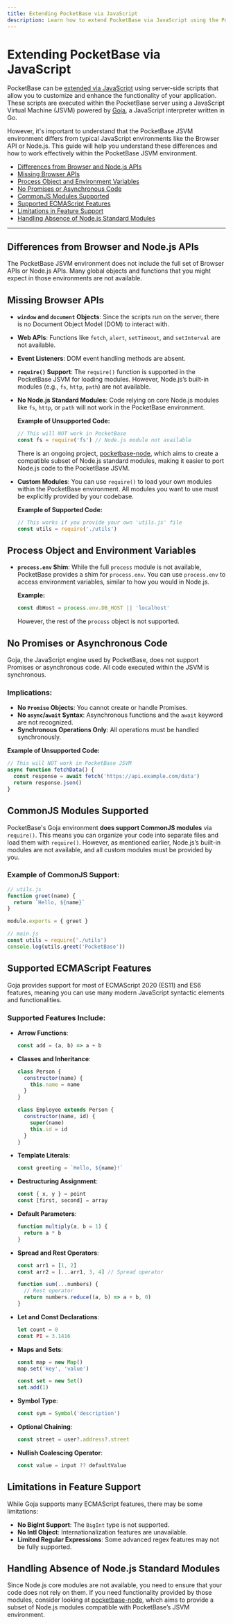 ```yaml
---
title: Extending PocketBase via JavaScript
description: Learn how to extend PocketBase via JavaScript using the PocketBase JSVM environment, including its differences from typical JavaScript environments
---
```

# Extending PocketBase via JavaScript

PocketBase can be [extended via JavaScript](https://pocketbase.io/docs/js-overview/) using server-side scripts that allow you to customize and enhance the functionality of your application. These scripts are executed within the PocketBase server using a JavaScript Virtual Machine (JSVM) powered by [Goja](https://github.com/dop251/goja), a JavaScript interpreter written in Go.

However, it's important to understand that the PocketBase JSVM environment differs from typical JavaScript environments like the Browser API or Node.js. This guide will help you understand these differences and how to work effectively within the PocketBase JSVM environment.

<!-- @import "[TOC]" {cmd="toc" depthFrom=2 depthTo=2 orderedList=false} -->

<!-- code_chunk_output -->

- [Differences from Browser and Node.js APIs](#differences-from-browser-and-nodejs-apis)
- [Missing Browser APIs](#missing-browser-apis)
- [Process Object and Environment Variables](#process-object-and-environment-variables)
- [No Promises or Asynchronous Code](#no-promises-or-asynchronous-code)
- [CommonJS Modules Supported](#commonjs-modules-supported)
- [Supported ECMAScript Features](#supported-ecmascript-features)
- [Limitations in Feature Support](#limitations-in-feature-support)
- [Handling Absence of Node.js Standard Modules](#handling-absence-of-nodejs-standard-modules)

<!-- /code_chunk_output -->

---

## Differences from Browser and Node.js APIs

The PocketBase JSVM environment does not include the full set of Browser APIs or Node.js APIs. Many global objects and functions that you might expect in those environments are not available.

## Missing Browser APIs

- **`window` and `document` Objects**: Since the scripts run on the server, there is no Document Object Model (DOM) to interact with.
- **Web APIs**: Functions like `fetch`, `alert`, `setTimeout`, and `setInterval` are not available.
- **Event Listeners**: DOM event handling methods are absent.
- **`require()` Support**: The `require()` function is supported in the PocketBase JSVM for loading modules. However, Node.js’s built-in modules (e.g., `fs`, `http`, `path`) are not available.
- **No Node.js Standard Modules**: Code relying on core Node.js modules like `fs`, `http`, or `path` will not work in the PocketBase environment.

  **Example of Unsupported Code:**

  ```javascript
  // This will NOT work in PocketBase
  const fs = require('fs') // Node.js module not available
  ```

  There is an ongoing project, [pocketbase-node](https://www.npmjs.com/package/pocketbase-node), which aims to create a compatible subset of Node.js standard modules, making it easier to port Node.js code to the PocketBase JSVM.

- **Custom Modules**: You can use `require()` to load your own modules within the PocketBase environment. All modules you want to use must be explicitly provided by your codebase.

  **Example of Supported Code:**

  ```javascript
  // This works if you provide your own 'utils.js' file
  const utils = require('./utils')
  ```

## Process Object and Environment Variables

- **`process.env` Shim**: While the full `process` module is not available, PocketBase provides a shim for `process.env`. You can use `process.env` to access environment variables, similar to how you would in Node.js.

  **Example:**

  ```javascript
  const dbHost = process.env.DB_HOST || 'localhost'
  ```

  However, the rest of the `process` object is not supported.

## No Promises or Asynchronous Code

Goja, the JavaScript engine used by PocketBase, does not support Promises or asynchronous code. All code executed within the JSVM is synchronous.

### Implications:

- **No `Promise` Objects**: You cannot create or handle Promises.
- **No `async`/`await` Syntax**: Asynchronous functions and the `await` keyword are not recognized.
- **Synchronous Operations Only**: All operations must be handled synchronously.

**Example of Unsupported Code:**

```javascript
// This will NOT work in PocketBase JSVM
async function fetchData() {
  const response = await fetch('https://api.example.com/data')
  return response.json()
}
```

## CommonJS Modules Supported

PocketBase's Goja environment **does support CommonJS modules** via `require()`. This means you can organize your code into separate files and load them with `require()`. However, as mentioned earlier, Node.js’s built-in modules are not available, and all custom modules must be provided by you.

### Example of CommonJS Support:

```javascript
// utils.js
function greet(name) {
  return `Hello, ${name}`
}

module.exports = { greet }
```

```javascript
// main.js
const utils = require('./utils')
console.log(utils.greet('PocketBase'))
```

## Supported ECMAScript Features

Goja provides support for most of ECMAScript 2020 (ES11) and ES6 features, meaning you can use many modern JavaScript syntactic elements and functionalities.

### Supported Features Include:

- **Arrow Functions**:

  ```javascript
  const add = (a, b) => a + b
  ```

- **Classes and Inheritance**:

  ```javascript
  class Person {
    constructor(name) {
      this.name = name
    }
  }

  class Employee extends Person {
    constructor(name, id) {
      super(name)
      this.id = id
    }
  }
  ```

- **Template Literals**:

  ```javascript
  const greeting = `Hello, ${name}!`
  ```

- **Destructuring Assignment**:

  ```javascript
  const { x, y } = point
  const [first, second] = array
  ```

- **Default Parameters**:

  ```javascript
  function multiply(a, b = 1) {
    return a * b
  }
  ```

- **Spread and Rest Operators**:

  ```javascript
  const arr1 = [1, 2]
  const arr2 = [...arr1, 3, 4] // Spread operator

  function sum(...numbers) {
    // Rest operator
    return numbers.reduce((a, b) => a + b, 0)
  }
  ```

- **Let and Const Declarations**:

  ```javascript
  let count = 0
  const PI = 3.1416
  ```

- **Maps and Sets**:

  ```javascript
  const map = new Map()
  map.set('key', 'value')

  const set = new Set()
  set.add(1)
  ```

- **Symbol Type**:

  ```javascript
  const sym = Symbol('description')
  ```

- **Optional Chaining**:

  ```javascript
  const street = user?.address?.street
  ```

- **Nullish Coalescing Operator**:

  ```javascript
  const value = input ?? defaultValue
  ```

## Limitations in Feature Support

While Goja supports many ECMAScript features, there may be some limitations:

- **No BigInt Support**: The `BigInt` type is not supported.
- **No Intl Object**: Internationalization features are unavailable.
- **Limited Regular Expressions**: Some advanced regex features may not be fully supported.

## Handling Absence of Node.js Standard Modules

Since Node.js core modules are not available, you need to ensure that your code does not rely on them. If you need functionality provided by those modules, consider looking at [pocketbase-node](https://www.npmjs.com/package/pocketbase-node), which aims to provide a subset of Node.js modules compatible with PocketBase’s JSVM environment.
